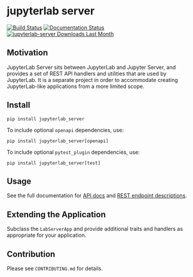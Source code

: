 # jupyterlab server

[![Build Status](https://github.com/jupyterlab/jupyterlab_server/workflows/Tests/badge.svg?branch=master)](https://github.com/jupyterlab/jupyterlab_server/actions?query=branch%3Amaster+workflow%3A%22Tests%22)
[![Documentation Status](https://readthedocs.org/projects/jupyterlab-server/badge/?version=stable)](http://jupyterlab-server.readthedocs.io/en/stable/)
[![jupyterlab-server Downloads Last Month](https://assets.piptrends.com/get-last-month-downloads-badge/jupyterlab-server.svg 'jupyterlab-server Downloads Last Month by pip Trends')](https://piptrends.com/package/jupyterlab-server)


## Motivation

JupyterLab Server sits between JupyterLab and Jupyter Server, and provides a
set of REST API handlers and utilities that are used by JupyterLab. It is a separate project in order to
accommodate creating JupyterLab-like applications from a more limited scope.

## Install

`pip install jupyterlab_server`

To include optional `openapi` dependencies, use:

`pip install jupyterlab_server[openapi]`

To include optional `pytest_plugin` dependencies, use:

`pip install jupyterlab_server[test]`

## Usage

See the full documentation for [API docs](https://jupyterlab-server.readthedocs.io/en/stable/api/index.html) and [REST endpoint descriptions](https://jupyterlab-server.readthedocs.io/en/stable/api/rest.html).

## Extending the Application

Subclass the `LabServerApp` and provide additional traits and handlers as appropriate for your application.

## Contribution

Please see `CONTRIBUTING.md` for details.
